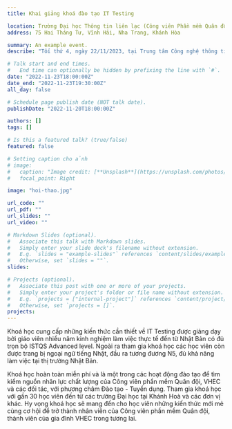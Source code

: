```yaml
---
title: Khai giảng khoá đào tạo IT Testing

location: Trường Đại học Thông tin liên lạc (Công viên Phần mềm Quân đội)
address: 75 Hai Tháng Tư, Vĩnh Hải, Nha Trang, Khánh Hòa

summary: An example event.
describe: "Tối thứ 4, ngày 22/11/2023, tại Trung tâm Công nghệ thông tin và Ngoại ngữ, Trường Đại học Thông tin liên lạc (Công viên Phần mềm Quân đội) đã tổ chức khai giảng khoá đào tạo IT Testing (kiểm thử công nghệ thông tin) do Công viên Phần mềm Quân đội phối hợp với Công ty TNHH Kỹ sư Công nghệ cao Việt Nam (VHEC) đào tạo."

# Talk start and end times.
#   End time can optionally be hidden by prefixing the line with `#`.
date: "2022-11-23T18:00:00Z"
date_end: "2022-11-23T19:30:00Z"
all_day: false

# Schedule page publish date (NOT talk date).
publishDate: "2022-11-20T18:00:00Z"

authors: []
tags: []

# Is this a featured talk? (true/false)
featured: false

# Setting caption cho ảnh
# image:
#   caption: "Image credit: [**Unsplash**](https://unsplash.com/photos/bzdhc5b3Bxs)"
#   focal_point: Right

image: "hoi-thao.jpg"

url_code: ""
url_pdf: ""
url_slides: ""
url_video: ""

# Markdown Slides (optional).
#   Associate this talk with Markdown slides.
#   Simply enter your slide deck's filename without extension.
#   E.g. `slides = "example-slides"` references `content/slides/example-slides.md`.
#   Otherwise, set `slides = ""`.
slides:

# Projects (optional).
#   Associate this post with one or more of your projects.
#   Simply enter your project's folder or file name without extension.
#   E.g. `projects = ["internal-project"]` references `content/project/deep-learning/index.md`.
#   Otherwise, set `projects = []`.
projects:
---
```


Khoá học cung cấp những kiến thức cần thiết về IT Testing được giảng dạy bởi giáo viên nhiều năm kinh nghiệm làm việc thực tế đến từ Nhật Bản có đủ trọn bộ ISTQS Advanced level. Ngoài ra tham gia khoá học các học viên còn được trang bị ngoại ngữ tiếng Nhật, đầu ra tương đương N5, đủ khả năng làm việc tại thị trường Nhật Bản.

Khoá học hoàn toàn miễn phí và là một trong các hoạt động đào tạo để tìm kiếm nguồn nhân lực chất lượng của Công viên phần mềm Quân đội, VHEC và các đối tác, với phương châm Đào tạo - Tuyển dụng. Tham gia khoá học với gần 30 học viên đến từ các trường Đại học tại Khánh Hoà và các đơn vị khác. Hy vọng khoá học sẽ mang đến cho học viên những kiến thức mới mẻ cùng cơ hội để trở thành nhân viên của Công viên phần mềm Quân đội, thành viên của gia đình VHEC trong tương lai.
